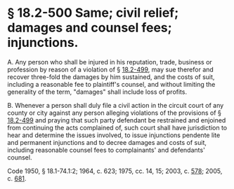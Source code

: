 # § 18.2-500 Same; civil relief; damages and counsel fees; injunctions.

<p>A. Any person who shall be injured in his reputation, trade, business or profession by reason of a violation of § <a href='http://law.lis.virginia.gov/vacode/18.2-499/'>18.2-499</a>, may sue therefor and recover three-fold the damages by him sustained, and the costs of suit, including a reasonable fee to plaintiff's counsel, and without limiting the generality of the term, "damages" shall include loss of profits.</p><p>B. Whenever a person shall duly file a civil action in the circuit court of any county or city against any person alleging violations of the provisions of § <a href='http://law.lis.virginia.gov/vacode/18.2-499/'>18.2-499</a> and praying that such party defendant be restrained and enjoined from continuing the acts complained of, such court shall have jurisdiction to hear and determine the issues involved, to issue injunctions pendente lite and permanent injunctions and to decree damages and costs of suit, including reasonable counsel fees to complainants' and defendants' counsel.</p><p>Code 1950, § 18.1-74.1:2; 1964, c. 623; 1975, cc. 14, 15; 2003, c. <a href='http://lis.virginia.gov/cgi-bin/legp604.exe?031+ful+CHAP0578'>578</a>; 2005, c. <a href='http://lis.virginia.gov/cgi-bin/legp604.exe?051+ful+CHAP0681'>681</a>.</p>